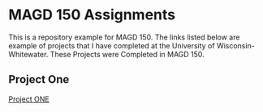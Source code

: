 # MAGD 150 Assignments  
This is a repository example for MAGD 150. 
The links listed below are example of projects that I have completed at the University of Wisconsin- Whitewater. These Projects were Completed in MAGD 150.
## Project One
[Project ONE](https://editor.p5js.org/Herrendejr25/sketches/ymE1jf2Fw)

